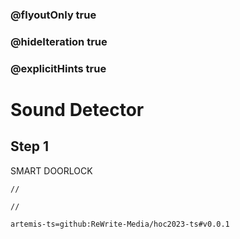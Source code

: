 ### @flyoutOnly true
### @hideIteration true
### @explicitHints true

# Sound Detector

## Step 1
SMART DOORLOCK

```ghost
//
```
```template
//
```

```package
artemis-ts=github:ReWrite-Media/hoc2023-ts#v0.0.1
```
